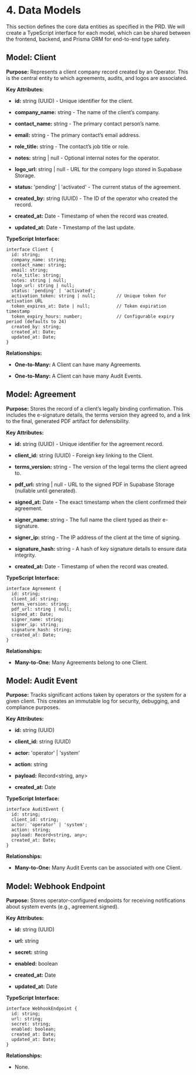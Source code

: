 # **4. Data Models**

This section defines the core data entities as specified in the PRD. We will create a TypeScript interface for each model, which can be shared between the frontend, backend, and Prisma ORM for end-to-end type safety.

## **Model: Client**

**Purpose:** Represents a client company record created by an Operator. This is the central entity to which agreements, audits, and logos are associated.

**Key Attributes:**

- **id:** string (UUID) - Unique identifier for the client.
    
- **company_name:** string - The name of the client’s company.
    
- **contact_name:** string - The primary contact person’s name.
    
- **email:** string - The primary contact’s email address.
    
- **role_title:** string - The contact’s job title or role.
    
- **notes:** string | null - Optional internal notes for the operator.
    
- **logo_url:** string | null - URL for the company logo stored in Supabase Storage.
    
- **status:** 'pending' | 'activated' - The current status of the agreement.
    
- **created_by:** string (UUID) - The ID of the operator who created the record.
    
- **created_at:** Date - Timestamp of when the record was created.
    
- **updated_at:** Date - Timestamp of the last update.
    

**TypeScript Interface:**

```
interface Client {
  id: string;
  company_name: string;
  contact_name: string;
  email: string;
  role_title: string;
  notes: string | null;
  logo_url: string | null;
  status: 'pending' | 'activated';
  activation_token: string | null;        // Unique token for activation URL
  token_expires_at: Date | null;          // Token expiration timestamp
  token_expiry_hours: number;             // Configurable expiry period (defaults to 24)
  created_by: string;
  created_at: Date;
  updated_at: Date;
}
```

**Relationships:**

- **One-to-Many:** A Client can have many Agreements.
    
- **One-to-Many:** A Client can have many Audit Events.
    

## **Model: Agreement**

**Purpose:** Stores the record of a client’s legally binding confirmation. This includes the e-signature details, the terms version they agreed to, and a link to the final, generated PDF artifact for defensibility.

**Key Attributes:**

- **id:** string (UUID) - Unique identifier for the agreement record.
    
- **client_id:** string (UUID) - Foreign key linking to the Client.
    
- **terms_version:** string - The version of the legal terms the client agreed to.
    
- **pdf_url:** string | null - URL to the signed PDF in Supabase Storage (nullable until generated).
    
- **signed_at:** Date - The exact timestamp when the client confirmed their agreement.
    
- **signer_name:** string - The full name the client typed as their e-signature.
    
- **signer_ip:** string - The IP address of the client at the time of signing.
    
- **signature_hash:** string - A hash of key signature details to ensure data integrity.
    
- **created_at:** Date - Timestamp of when the record was created.
    

**TypeScript Interface:**

```
interface Agreement {
  id: string;
  client_id: string;
  terms_version: string;
  pdf_url: string | null;
  signed_at: Date;
  signer_name: string;
  signer_ip: string;
  signature_hash: string;
  created_at: Date;
}
```

**Relationships:**

- **Many-to-One:** Many Agreements belong to one Client.
    

## **Model: Audit Event**

**Purpose:** Tracks significant actions taken by operators or the system for a given client. This creates an immutable log for security, debugging, and compliance purposes.

**Key Attributes:**

- **id:** string (UUID)
    
- **client_id:** string (UUID)
    
- **actor:** 'operator' | 'system'
    
- **action:** string
    
- **payload:** Record<string, any>
    
- **created_at:** Date
    

**TypeScript Interface:**

```
interface AuditEvent {
  id: string;
  client_id: string;
  actor: 'operator' | 'system';
  action: string;
  payload: Record<string, any>;
  created_at: Date;
}
```

**Relationships:**

- **Many-to-One:** Many Audit Events can be associated with one Client.
    

## **Model: Webhook Endpoint**

**Purpose:** Stores operator-configured endpoints for receiving notifications about system events (e.g., agreement.signed).

**Key Attributes:**

- **id:** string (UUID)
    
- **url:** string
    
- **secret:** string
    
- **enabled:** boolean
    
- **created_at:** Date
    
- **updated_at:** Date
    

**TypeScript Interface:**

```
interface WebhookEndpoint {
  id: string;
  url: string;
  secret: string;
  enabled: boolean;
  created_at: Date;
  updated_at: Date;
}
```

**Relationships:**

- None.
    
